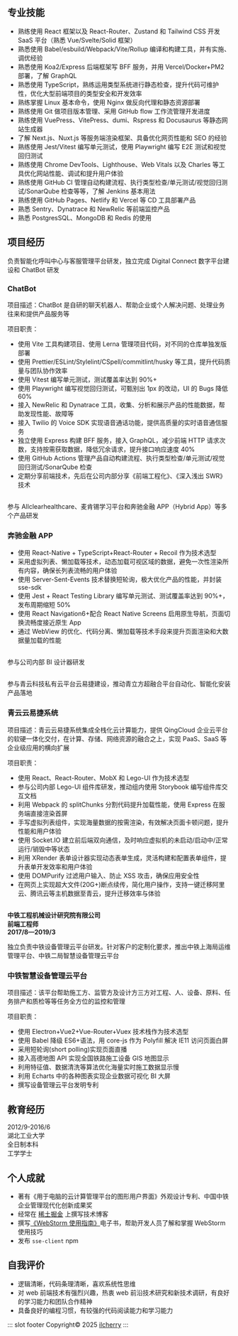 <Profile/>

## 专业技能

- 熟练使用 React 框架以及 React-Router、Zustand 和 Tailwind CSS 开发 SaaS 平台（熟悉 Vue/Svelte/Solid 框架）
- 熟悉使用 Babel/esbuild/Webpack/Vite/Rollup 编译和构建工具，并有实施、调优经验
- 熟悉使用 Koa2/Express 后端框架写 BFF 服务，并用 Vercel/Docker+PM2 部署，了解 GraphQL
- 熟悉使用 TypeScript，熟练运用类型系统进行静态检查，提升代码可维护性，优化大型前端项目的类型安全和开发效率
- 熟练掌握 Linux 基本命令，使用 Nginx 做反向代理和静态资源部署
- 熟练使用 Git 做项目版本管理、采用 GitHub flow 工作流管理开发进度
- 熟练使用 VuePress、VitePress、dumi、Rspress 和 Docusaurus 等静态网站生成器
- 了解 Next.js、Nuxt.js 等服务端渲染框架、具备优化网页性能和 SEO 的经验
- 熟练使用 Jest/Vitest 编写单元测试，使用 Playwright 编写 E2E 测试和视觉回归测试
- 熟练使用 Chrome DevTools、Lighthouse、Web Vitals 以及 Charles 等工具优化网站性能、调试和提升用户体验
- 熟练使用 GitHub CI 管理自动构建流程、执行类型检查/单元测试/视觉回归测试/SonarQube 检查等等，了解 Jenkins 基本用法
- 熟练使用 GitHub Pages、Netlify 和 Vercel 等 CD 工具部署产品
- 熟悉 Sentry、Dynatrace 和 NewRelic 等前端监控产品
- 熟悉 PostgresSQL、MongoDB 和 Redis 的使用

## 项目经历

<CompanyProfile
  name="Talkdesk"
  title="资深前端工程师"
  workTime="2021/8—2025/3"
/>

负责智能化呼叫中心与客服管理平台研发，独立完成 Digital Connect 数字平台建设和 ChatBot 研发

### **ChatBot**

项目描述：ChatBot 是自研的聊天机器人、帮助企业或个人解决问题、处理业务往来和提供产品服务等

项目职责：

- 使用 Vite 工具构建项目、使用 Lerna 管理项目代码，对不同的仓库单独发版部署
- 使用 Prettier/ESLint/Stylelint/CSpell/commitlint/husky 等工具，提升代码质量与团队协作效率
- 使用 Vitest 编写单元测试，测试覆盖率达到 90%+
- 使用 Playwright 编写视觉回归测试，可甄别出 1px 的改动，UI 的 Bugs 降低 60%
- 接入 NewRelic 和 Dynatrace 工具，收集、分析和展示产品的性能数据，帮助发现性能、故障等
- 接入 Twilio 的 Voice SDK 实现语音通话功能，提供高质量的实时语音通信服务
- 独立使用 Express 构建 BFF 服务，接入 GraphQL，减少前端 HTTP 请求次数，支持按需获取数据，降低冗余请求，提升接口响应速度 40%
- 使用 GitHub Actions 管理产品自动构建流程、执行类型检查/单元测试/视觉回归测试/SonarQube 检查
- 定期分享前端技术，先后在公司内部分享《前端工程化》、《深入浅出 SWR》技术

##

<CompanyProfile
  name="Thoughtworks"
  title="高级前端工程师"
  workTime="2020/10—2021/7"
/>

参与 Allclearhealthcare、麦肯锡学习平台和奔驰金融 APP（Hybrid App）等多个产品研发

### **奔驰金融 APP**

- 使用 React-Native + TypeScript+React-Router + Recoil 作为技术选型
- 采用虚拟列表、懒加载等技术，动态加载可视区域的数据，避免一次性渲染所有内容，确保长列表流畅的用户体验
- 使用 Server-Sent-Events 技术替换短轮询，极大优化产品的性能，并封装 sse-sdk
- 使用 Jest + React Testing Library 编写单元测试、测试覆盖率达到 90%+，发布周期缩短 50%
- 使用 React Navigation6+配合 React Native Screens 启用原生导航，页面切换流畅度接近原生 App
- 通过 WebView 的优化、代码分离、懒加载等技术手段来提升页面渲染和大数据量加载的性能

##

<CompanyProfile
name="中国电子系统技术有限公司"
title="高级前端工程师"
workTime="2020/8—2020/9"
/>

参与公司内部 BI 设计器研发

##

<CompanyProfile
name="青云科技"
title="高级前端工程师"
workTime="2019/3—2020/7"
/>

参与青云科技私有云平台云易捷建设，推动青立方超融合平台自动化、智能化安装产品落地

### 青云云易捷系统

项目描述：青云云易捷系统集成全栈化云计算能力，提供 QingCloud 企业云平台的软硬一体化交付，在计算、存储、网络资源的融合之上，实现
PaaS、SaaS 等企业级应用的横向扩展

项目职责：

- 使用 React、React-Router、MobX 和 Lego-UI 作为技术选型
- 参与公司内部 Lego-UI 组件库研发，推动组内使用 Storybook 编写组件库交互文档
- 利用 Webpack 的 splitChunks 分割代码提升加载性能，使用 Express 在服务端直接渲染首屏
- 手写虚拟列表组件，实现海量数据的按需渲染，有效解决页面卡顿问题，提升性能和用户体验
- 使用 Socket.IO 建立前后端双向通信，及时响应虚拟机的未启动/启动中/正常运行/销毁中等状态
- 利用 XRender 表单设计器实现动态表单生成，灵活构建和配置表单组件，提升表单开发效率和用户体验
- 使用 DOMPurify 过滤用户输入、防止 XSS 攻击，确保应用安全性
- 在网页上实现超大文件(20G+)断点续传，简化用户操作，支持一键迁移阿里云、腾讯云等主机数据至青云，提升迁移效率与体验

##

<div :style="{display: 'flex', justifyContent: 'space-between'}">
  <div><strong :style='{fontWeight:"700"}'>中铁工程机械设计研究院有限公司</strong></div>
  <div><strong :style='{fontWeight:"700"}'>前端工程师</strong></div>
  <div><strong :style='{fontWeight:"700"}'>2017/8—2019/3</strong></div>
</div>

独立负责中铁设备管理云平台研发。针对客户的定制化要求，推出中铁上海局运维管理平台、中铁二局智慧设备管理云平台

### **中铁智慧设备管理云平台**

项目描述：该平台帮助施工方、监管方及设计方三方对工程、人、设备、原料、任务排产和质检等等任务全方位的监控和管理

项目职责：

- 使用 Electron+Vue2+Vue-Router+Vuex 技术栈作为技术选型
- 使用 Babel 降级 ES6+语法，用 core-js 作为 Polyfill 解决 IE11 访问页面白屏
- 采用短轮询(short polling)实现页面直播
- 接入高德地图 API 实现全国铁路施工设备 GIS 地图显示
- 利用特征值、数据清洗等算法优化海量实时施工数据显示慢
- 利用 Echarts 中的各种图表实现企业数据可视化 BI 大屏
- 撰写设备管理云平台发明专利

## 教育经历

<div :style="{display: 'flex', justifyContent: 'space-between'}">
  <div>2012/9-2016/6</div>
  <div>湖北工业大学</div>
  <div>全日制本科</div>
  <div>工学学士</div>
</div>

## 个人成就

- 著有《用于电脑的云计算管理平台的图形用户界面》外观设计专利、中国中铁企业管理现代化创新成果奖
- 经常在 [稀土掘金](https://juejin.cn/user/4212984286819384/posts) 上撰写技术博客
- 撰写[《WebStorm 使用指南》](https://ilcherry.github.io/webstorm-guide/)电子书，帮助开发人员了解和掌握 WebStorm 使用技巧
- 发布 `sse-client` npm

## 自我评价

- 逻辑清晰，代码条理清晰，喜欢系统性思维
- 对 web 前端技术有强烈兴趣，热衷 web 前沿技术研究和新技术调研，有良好的学习能力和团队合作精神
- 具备良好的编程习惯，有较强的代码阅读能力和学习能力

::: slot footer
Copyright© 2025 [ilcherry](https://github.com/ilcherry)
:::
